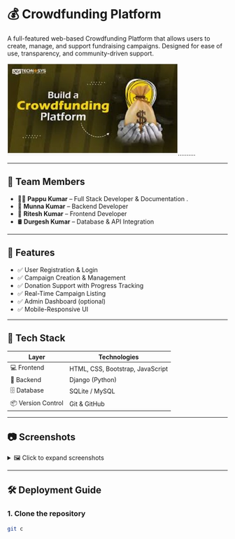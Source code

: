 # 💰 Crowdfunding Platform

A full-featured web-based Crowdfunding Platform that allows users to create, manage, and support fundraising campaigns. Designed for ease of use, transparency, and community-driven support.

![Home](https://github.com/pappukumar35/Crowdfunding-Platform/blob/1d43e5cf78c4d269374ef06e644c6ffc4225a3d3/crowdfunding.jpg?raw=true)..........

---

## 👥 Team Members

- 👨‍💻 **Pappu Kumar** – Full Stack Developer & Documentation  .
- 🔧 **Munna Kumar** – Backend Developer  
- 🎨 **Ritesh Kumar** – Frontend Developer  
- 🛢️ **Durgesh Kumar** – Database & API Integration  

---

## 🚀 Features

- ✅ User Registration & Login
- ✅ Campaign Creation & Management
- ✅ Donation Support with Progress Tracking
- ✅ Real-Time Campaign Listing
- ✅ Admin Dashboard (optional)
- ✅ Mobile-Responsive UI

---

## 🧰 Tech Stack

| Layer        | Technologies                         |
|--------------|--------------------------------------|
| 💻 Frontend  | HTML, CSS, Bootstrap, JavaScript     |
| 🔧 Backend   | Django (Python)                      |
| 🗄️ Database  | SQLite / MySQL                       |
| 📦 Version Control | Git & GitHub                  |

---

## 📷 Screenshots

<details>
<summary>🖼️ Click to expand screenshots</summary>

### 🔹 Home Page  
![Home](https://github.com/pappukumar35/Crowdfunding-Platform/blob/1d43e5cf78c4d269374ef06e644c6ffc4225a3d3/crowdfunding.jpg?raw=true)

<!-- Add more screenshots here -->
<!-- ![Dashboard](link-to-dashboard.jpg) -->
<!-- ![Create Campaign](link-to-campaign.jpg) -->

</details>

---

## 🛠️ Deployment Guide

### 1. Clone the repository

```bash
git c
